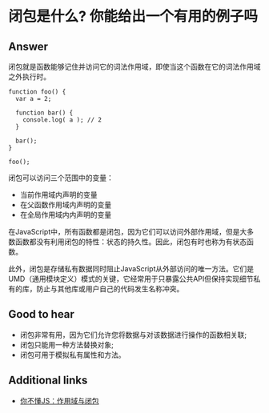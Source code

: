 # 闭包是什么? 你能给出一个有用的例子吗

## Answer

闭包就是函数能够记住并访问它的词法作用域，即使当这个函数在它的词法作用域之外执行时。

```es6
function foo() {
  var a = 2;

  function bar() {
    console.log( a ); // 2
  }

  bar();
}

foo();
```

闭包可以访问三个范围中的变量：

* 当前作用域内声明的变量
* 在父函数作用域内声明的变量
* 在全局作用域内内声明的变量

在JavaScript中，所有函数都是闭包，因为它们可以访问外部作用域，但是大多数函数都没有利用闭包的特性：状态的持久性。因此，闭包有时也称为有状态函数。

此外，闭包是存储私有数据同时阻止JavaScript从外部访问的唯一方法。它们是UMD（通用模块定义）模式的关键，它经常用于只暴露公共API但保持实现细节私有的库，防止与其他库或用户自己的代码发生名称冲突。

## Good to hear

* 闭包非常有用，因为它们允许您将数据与对该数据进行操作的函数相关联;
* 闭包只能用一种方法替换对象;
* 闭包可用于模拟私有属性和方法。

## Additional links

* [你不懂JS：作用域与闭包](https://github.com/getify/You-Dont-Know-JS/blob/1ed-zh-CN/scope%20&%20closures/README.md#you-dont-know-js-scope--closures)

<!-- tags: (javascript) -->

<!-- expertise: (0) -->